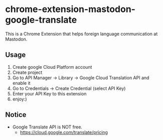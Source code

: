 # chrome-extension-mastodon-google-translate

This is a Chrome Extension that helps foreign language communication at Mastodon.

## Usage

1. Create google Cloud Platform account
2. Create project
3. Go to API Manager -> Library -> Google Cloud Translation API and enable it 
4. Go to Credentials -> Create Credential (select API Key)
5. Enter your API Key to this extension
6. enjoy:)

## Notice

- Google Translate API is NOT free.
  - https://cloud.google.com/translate/pricing
